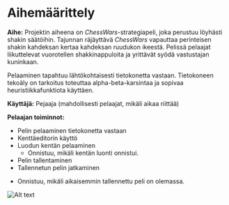 # Aihemäärittely



**Aihe:** Projektin aiheena on *ChessWars*-strategiapeli, joka perustuu löyhästi shakin säätöihin.
Tajunnan räjäyttävä *ChessWars* vapauttaa perinteisen shakin kahdeksan kertaa kahdeksan ruudukon ikeestä.
Pelissä pelaajat liikuttelevat vuorotellen shakkinappuloita ja yrittävät syödä vastustajan kuninkaan.

Pelaaminen tapahtuu lähtökohtaisesti tietokonetta vastaan. Tietokoneen tekoäly on tarkoitus toteuttaa alpha-beta-karsintaa ja sopivaa heuristiikkafunktiota käyttäen.

**Käyttäjä:** Pejaaja (mahdollisesti pelaajat, mikäli aikaa riittää)

**Pelaajan toiminnot:**

- Pelin pelaaminen tietokonetta vastaan
- Kenttäeditorin käyttö
- Luodun kentän pelaaminen
  * Onnistuu, mikäli kentän luonti onnistui.
- Pelin tallentaminen
- Tallennetun pelin jatkaminen
 * Onnistuu, mikäli aikaisemmin tallennettu peli on olemassa.
 

![Alt text](/ChessWars/dokumentaatio/chesswarsClassDiagram "Luokkakaavio")
 
 

